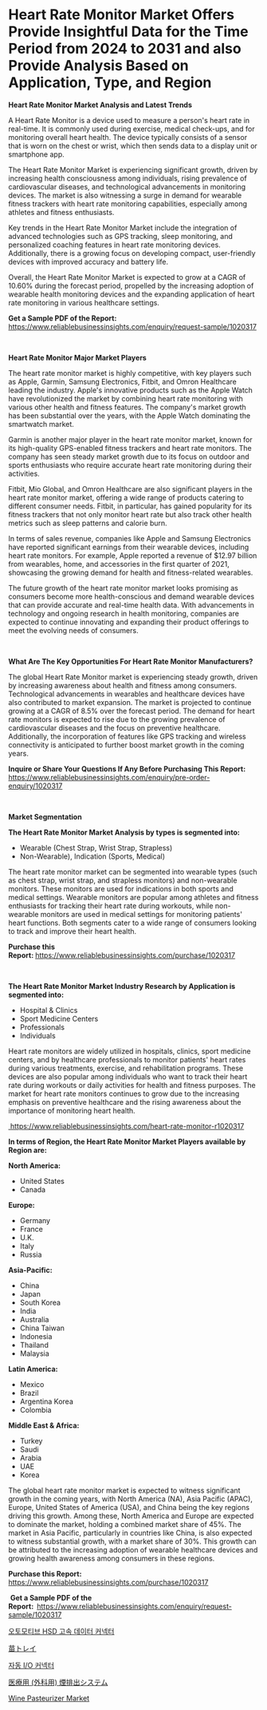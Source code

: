 <p><h1>Heart Rate Monitor Market Offers Provide Insightful Data for the Time Period from 2024 to 2031 and also Provide Analysis Based on Application, Type, and Region</h1></p><p><strong>Heart Rate Monitor Market Analysis and Latest Trends</strong></p>
<p><p>A Heart Rate Monitor is a device used to measure a person's heart rate in real-time. It is commonly used during exercise, medical check-ups, and for monitoring overall heart health. The device typically consists of a sensor that is worn on the chest or wrist, which then sends data to a display unit or smartphone app.</p><p>The Heart Rate Monitor Market is experiencing significant growth, driven by increasing health consciousness among individuals, rising prevalence of cardiovascular diseases, and technological advancements in monitoring devices. The market is also witnessing a surge in demand for wearable fitness trackers with heart rate monitoring capabilities, especially among athletes and fitness enthusiasts.</p><p>Key trends in the Heart Rate Monitor Market include the integration of advanced technologies such as GPS tracking, sleep monitoring, and personalized coaching features in heart rate monitoring devices. Additionally, there is a growing focus on developing compact, user-friendly devices with improved accuracy and battery life.</p><p>Overall, the Heart Rate Monitor Market is expected to grow at a CAGR of 10.60% during the forecast period, propelled by the increasing adoption of wearable health monitoring devices and the expanding application of heart rate monitoring in various healthcare settings.</p></p>
<p><strong>Get a Sample PDF of the Report:&nbsp;</strong> <a href="https://www.reliablebusinessinsights.com/enquiry/request-sample/1020317">https://www.reliablebusinessinsights.com/enquiry/request-sample/1020317</a></p>
<p>&nbsp;</p>
<p><strong>Heart Rate Monitor Major Market Players</strong></p>
<p><p>The heart rate monitor market is highly competitive, with key players such as Apple, Garmin, Samsung Electronics, Fitbit, and Omron Healthcare leading the industry. Apple's innovative products such as the Apple Watch have revolutionized the market by combining heart rate monitoring with various other health and fitness features. The company's market growth has been substantial over the years, with the Apple Watch dominating the smartwatch market.</p><p>Garmin is another major player in the heart rate monitor market, known for its high-quality GPS-enabled fitness trackers and heart rate monitors. The company has seen steady market growth due to its focus on outdoor and sports enthusiasts who require accurate heart rate monitoring during their activities.</p><p>Fitbit, Mio Global, and Omron Healthcare are also significant players in the heart rate monitor market, offering a wide range of products catering to different consumer needs. Fitbit, in particular, has gained popularity for its fitness trackers that not only monitor heart rate but also track other health metrics such as sleep patterns and calorie burn.</p><p>In terms of sales revenue, companies like Apple and Samsung Electronics have reported significant earnings from their wearable devices, including heart rate monitors. For example, Apple reported a revenue of $12.97 billion from wearables, home, and accessories in the first quarter of 2021, showcasing the growing demand for health and fitness-related wearables.</p><p>The future growth of the heart rate monitor market looks promising as consumers become more health-conscious and demand wearable devices that can provide accurate and real-time health data. With advancements in technology and ongoing research in health monitoring, companies are expected to continue innovating and expanding their product offerings to meet the evolving needs of consumers.</p></p>
<p>&nbsp;</p>
<p><strong>What Are The Key Opportunities For Heart Rate Monitor Manufacturers?</strong></p>
<p><p>The global Heart Rate Monitor market is experiencing steady growth, driven by increasing awareness about health and fitness among consumers. Technological advancements in wearables and healthcare devices have also contributed to market expansion. The market is projected to continue growing at a CAGR of 8.5% over the forecast period. The demand for heart rate monitors is expected to rise due to the growing prevalence of cardiovascular diseases and the focus on preventive healthcare. Additionally, the incorporation of features like GPS tracking and wireless connectivity is anticipated to further boost market growth in the coming years.</p></p>
<p><strong>Inquire or Share Your Questions If Any Before Purchasing This Report:</strong> <a href="https://www.reliablebusinessinsights.com/enquiry/pre-order-enquiry/1020317">https://www.reliablebusinessinsights.com/enquiry/pre-order-enquiry/1020317</a></p>
<p>&nbsp;</p>
<p><strong>Market Segmentation</strong></p>
<p><strong>The Heart Rate Monitor Market Analysis by types is segmented into:</strong></p>
<p><ul><li>Wearable (Chest Strap, Wrist Strap, Strapless)</li><li>Non-Wearable), Indication (Sports, Medical)</li></ul></p>
<p><p>The heart rate monitor market can be segmented into wearable types (such as chest strap, wrist strap, and strapless monitors) and non-wearable monitors. These monitors are used for indications in both sports and medical settings. Wearable monitors are popular among athletes and fitness enthusiasts for tracking their heart rate during workouts, while non-wearable monitors are used in medical settings for monitoring patients' heart functions. Both segments cater to a wide range of consumers looking to track and improve their heart health.</p></p>
<p><strong>Purchase this Report:&nbsp;</strong><a href="https://www.reliablebusinessinsights.com/purchase/1020317">https://www.reliablebusinessinsights.com/purchase/1020317</a></p>
<p>&nbsp;</p>
<p><strong>The Heart Rate Monitor Market Industry Research by Application is segmented into:</strong></p>
<p><ul><li>Hospital & Clinics</li><li>Sport Medicine Centers</li><li>Professionals</li><li>Individuals</li></ul></p>
<p><p>Heart rate monitors are widely utilized in hospitals, clinics, sport medicine centers, and by healthcare professionals to monitor patients' heart rates during various treatments, exercise, and rehabilitation programs. These devices are also popular among individuals who want to track their heart rate during workouts or daily activities for health and fitness purposes. The market for heart rate monitors continues to grow due to the increasing emphasis on preventive healthcare and the rising awareness about the importance of monitoring heart health.</p></p>
<p><a href="https://www.reliablebusinessinsights.com/heart-rate-monitor-r1020317">&nbsp;https://www.reliablebusinessinsights.com/heart-rate-monitor-r1020317</a></p>
<p><strong>In terms of Region, the Heart Rate Monitor Market Players available by Region are:</strong></p>
<p>
    <p> <strong> North America: </strong>
        <ul>
            <li>United States</li>
            <li>Canada</li>
        </ul>
        </p> 
    <p> <strong> Europe: </strong>
        <ul>
            <li>Germany</li>
            <li>France</li>
            <li>U.K.</li>
            <li>Italy</li>
            <li>Russia</li>
        </ul>
        </p> 
    <p> <strong> Asia-Pacific: </strong>
        <ul>
            <li>China</li>
            <li>Japan</li>
            <li>South Korea</li>
            <li>India</li>
            <li>Australia</li>
            <li>China Taiwan</li>
            <li>Indonesia</li>
            <li>Thailand</li>
            <li>Malaysia</li>
        </ul>
        </p> 
    <p> <strong> Latin America: </strong>
        <ul>
            <li>Mexico</li>
            <li>Brazil</li>
            <li>Argentina Korea</li>
            <li>Colombia</li>
        </ul>
        </p> 
    <p> <strong> Middle East & Africa: </strong>
        <ul>
            <li>Turkey</li>
            <li>Saudi</li>
            <li>Arabia</li>
            <li>UAE</li>
            <li>Korea</li>
        </ul>
    </p>
    </p>
<p><p>The global heart rate monitor market is expected to witness significant growth in the coming years, with North America (NA), Asia Pacific (APAC), Europe, United States of America (USA), and China being the key regions driving this growth. Among these, North America and Europe are expected to dominate the market, holding a combined market share of 45%. The market in Asia Pacific, particularly in countries like China, is also expected to witness substantial growth, with a market share of 30%. This growth can be attributed to the increasing adoption of wearable healthcare devices and growing health awareness among consumers in these regions.</p></p>
<p><strong>Purchase this Report: </strong><a href="https://www.reliablebusinessinsights.com/purchase/1020317">https://www.reliablebusinessinsights.com/purchase/1020317</a></p>
<p>&nbsp;<strong>Get a Sample PDF of the Report:&nbsp;&nbsp;</strong><a href="https://www.reliablebusinessinsights.com/enquiry/request-sample/1020317">https://www.reliablebusinessinsights.com/enquiry/request-sample/1020317</a></p>
<p><strong></strong></p>
<p><p><a href="https://github.com/rifqimuhammad018/Market-Research-Report-List-1/blob/main/1149075179934.md">오토모티브 HSD 고속 데이터 커넥터</a></p><p><a href="https://github.com/LeoraEber/Market-Research-Report-List-1/blob/main/6916296166761.md">苗トレイ</a></p><p><a href="https://github.com/courtney23pratt/Market-Research-Report-List-1/blob/main/7713438179935.md">자동 I/O 커넥터</a></p><p><a href="https://github.com/tubbs463/Market-Research-Report-List-1/blob/main/3859468166760.md">医療用 (外科用) 煙排出システム</a></p><p><a href="https://github.com/beatblasta/Market-Research-Report-List-4/blob/main/wine-pasteurizer-market.md">Wine Pasteurizer Market</a></p></p>